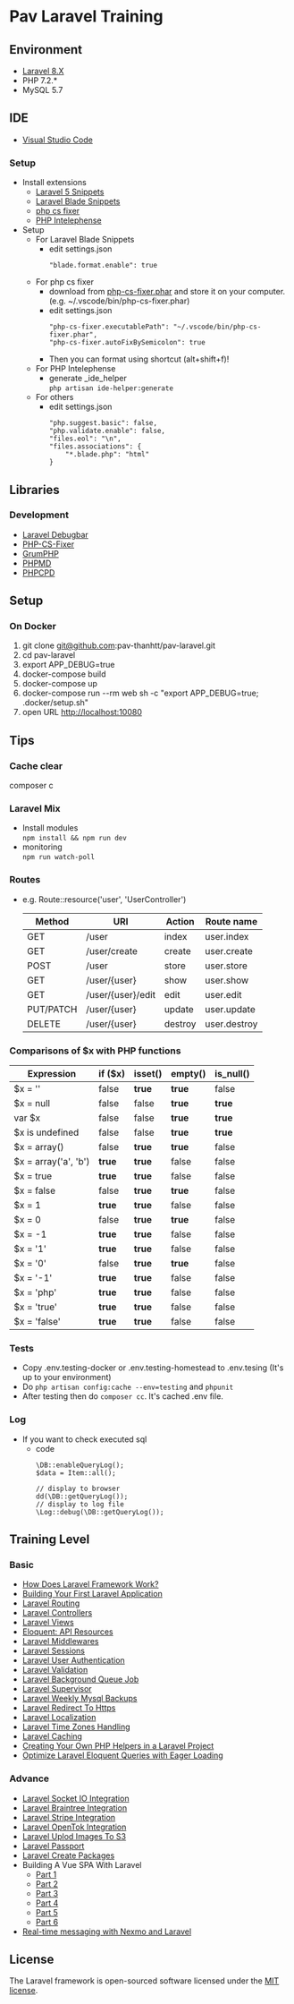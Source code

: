 # Pav Laravel Training

## Environment
- [Laravel 8.X ](https://laravel.com/docs/8.x)
- PHP 7.2.*
- MySQL 5.7

## IDE
- [Visual Studio Code](https://azure.microsoft.com/ja-jp/products/visual-studio-code/)
### Setup
- Install extensions
    - [Laravel 5 Snippets](https://marketplace.visualstudio.com/items?itemName=onecentlin.laravel5-snippets)
    - [Laravel Blade Snippets](https://marketplace.visualstudio.com/items?itemName=onecentlin.laravel-blade)
    - [php cs fixer](https://marketplace.visualstudio.com/items?itemName=junstyle.php-cs-fixer)
    - [PHP Intelephense](https://marketplace.visualstudio.com/items?itemName=bmewburn.vscode-intelephense-client)
- Setup
    - For Laravel Blade Snippets
        - edit settings.json
            ```
            "blade.format.enable": true
            ```
    - For php cs fixer
        - download from [php-cs-fixer.phar](https://cs.symfony.com/download/php-cs-fixer-v2.phar) and store it on your computer. (e.g. ~/.vscode/bin/php-cs-fixer.phar)
        - edit settings.json
            ```
            "php-cs-fixer.executablePath": "~/.vscode/bin/php-cs-fixer.phar",
            "php-cs-fixer.autoFixBySemicolon": true
            ```
        - Then you can format using shortcut (alt+shift+f)!
    - For PHP Intelephense
        - generate _ide_helper  
        `php artisan ide-helper:generate`
    - For others
        - edit settings.json
            ```
            "php.suggest.basic": false,
            "php.validate.enable": false,
            "files.eol": "\n",
            "files.associations": {
                "*.blade.php": "html"
            }
            ```

## Libraries
### Development
- [Laravel Debugbar](https://github.com/barryvdh/laravel-debugbar)
- [PHP-CS-Fixer](https://github.com/FriendsOfPHP/PHP-CS-Fixer)
- [GrumPHP](https://github.com/phpro/grumphp)
- [PHPMD](https://github.com/phpmd/phpmd)
- [PHPCPD](https://github.com/sebastianbergmann/phpcpd)

## Setup
### On Docker
1. git clone git@github.com:pav-thanhtt/pav-laravel.git
1. cd pav-laravel
1. export APP_DEBUG=true
1. docker-compose build
1. docker-compose up
1. docker-compose run --rm web sh -c "export APP_DEBUG=true; .docker/setup.sh"
1. open URL [http://localhost:10080](http://localhost:10080)

## Tips
### Cache clear
composer c
### Laravel Mix
- Install modules  
`npm install && npm run dev`
- monitoring  
`npm run watch-poll`
### Routes
- e.g. Route::resource('user', 'UserController')

  |Method|URI|Action|Route name|
  |---|---|---|---|
  |GET|/user|index|user.index|
  |GET|/user/create|create|user.create|
  |POST|/user|store|user.store|
  |GET|/user/{user}|show|user.show|
  |GET|/user/{user}/edit|edit|user.edit|
  |PUT/PATCH|/user/{user}|update|user.update|
  |DELETE|/user/{user}|destroy|user.destroy|
### Comparisons of $x with PHP functions
|Expression|if ($x)|isset()|empty()|is_null()|
|---|---|---|---|---|
|$x = ''|false|__true__|__true__|false|
|$x = null|false|false|__true__|__true__|
|var $x|false|false|__true__|__true__|
|$x is undefined|false|false|__true__|__true__|
|$x = array()|false|__true__|__true__|false|
|$x = array('a', 'b')|__true__|__true__|false|false|
|$x = true|__true__|__true__|false|false|
|$x = false|false|__true__|__true__|false|
|$x = 1|__true__|__true__|false|false|
|$x = 0|false|__true__|__true__|false|
|$x = -1|__true__|__true__|false|false|
|$x = '1'|__true__|__true__|false|false|
|$x = '0'|false|__true__|__true__|false|
|$x = '-1'|__true__|__true__|false|false|
|$x = 'php'|__true__|__true__|false|false|
|$x = 'true'|__true__|__true__|false|false|
|$x = 'false'|__true__|__true__|false|false|
### Tests
- Copy .env.testing-docker or .env.testing-homestead to .env.tesing (It's up to your environment)
- Do `php artisan config:cache --env=testing` and `phpunit`
- After testing then do `composer cc`. It's cached .env file.
### Log
- If you want to check executed sql
  - code
    ```
    \DB::enableQueryLog();
    $data = Item::all();

    // display to browser
    dd(\DB::getQueryLog());
    // display to log file
    \Log::debug(\DB::getQueryLog());
    ```
## Training Level
### Basic
- [How Does Laravel Framework Work?](https://learn2torials.com/a/how-laravel-works)
- [Building Your First Laravel Application](https://laravel-news.com/your-first-laravel-application)
- [Laravel Routing](https://learn2torials.com/a/laravel-routing)
- [Laravel Controllers](https://learn2torials.com/a/laravel-controllers)
- [Laravel Views](https://learn2torials.com/a/laravel-views)
- [Eloquent: API Resources](https://learn2torials.com/a/eloquent-resources)
- [Laravel Middlewares](https://learn2torials.com/a/laravel-middleware)
- [Laravel Sessions](https://learn2torials.com/a/laravel-sessions)
- [Laravel User Authentication](https://learn2torials.com/a/laravel-authentication-based-on-roles)
- [Laravel Validation](https://learn2torials.com/a/laravel-form-validation)
- [Laravel Background Queue Job](https://learn2torials.com/a/how-to-create-background-job-in-laravel)
- [Laravel Supervisor](https://learn2torials.com/a/how-to-setup-laravel-supervisor)
- [Laravel Weekly Mysql Backups](https://learn2torials.com/a/laravel-weekly-mysql-backup)
- [Laravel Redirect To Https](https://learn2torials.com/a/laravel-redirect-all-requests-to-https)
- [Laravel Localization](https://learn2torials.com/a/laravel-localization)
- [Laravel Time Zones Handling](https://learn2torials.com/a/how-to-handle-time-zones-using-laravel)
- [Laravel Caching](https://learn2torials.com/a/laravel-caching)
- [Creating Your Own PHP Helpers in a Laravel Project](https://laravel-news.com/creating-helpers)
- [Optimize Laravel Eloquent Queries with Eager Loading](https://laravel-news.com/eloquent-eager-loading)
### Advance
- [Laravel Socket IO Integration](https://learn2torials.com/a/setup-socket-io-with-laravel)
- [Laravel Braintree Integration](https://learn2torials.com/a/integrate-braintree-using-laravel)
- [Laravel Stripe Integration](https://learn2torials.com/a/integrate-stripe-with-laravel)
- [Laravel OpenTok Integration](https://learn2torials.com/a/how-to-setup-opentok-api-with-laravel)
- [Laravel Uplod Images To S3](https://learn2torials.com/a/laravel-uplod-images-to-s3-bucket)
- [Laravel Passport](https://learn2torials.com/a/how-to-install-laravel-passport)
- [Laravel Create Packages](https://learn2torials.com/a/how-to-create-laravel-package)
- Building A Vue SPA With Laravel
  - [Part 1](https://laravel-news.com/using-vue-router-laravel)
  - [Part 2](https://laravel-news.com/building-vue-spa-laravel-part-2)
  - [Part 3](https://laravel-news.com/building-vue-spa-laravel-part-3)
  - [Part 4](https://laravel-news.com/building-vue-spa-laravel-part-4)
  - [Part 5](https://laravel-news.com/building-a-vue-spa-with-laravel-part-5)
  - [Part 6](https://laravel-news.com/building-a-vue-spa-with-laravel-part-6)
- [Real-time messaging with Nexmo and Laravel](https://laravel-news.com/real-time-messaging-nexmo-laravel)

## License
The Laravel framework is open-sourced software licensed under the [MIT license](https://opensource.org/licenses/MIT).
